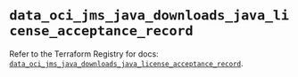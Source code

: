 # `data_oci_jms_java_downloads_java_license_acceptance_record`

Refer to the Terraform Registry for docs: [`data_oci_jms_java_downloads_java_license_acceptance_record`](https://registry.terraform.io/providers/oracle/oci/6.18.0/docs/data-sources/jms_java_downloads_java_license_acceptance_record).
